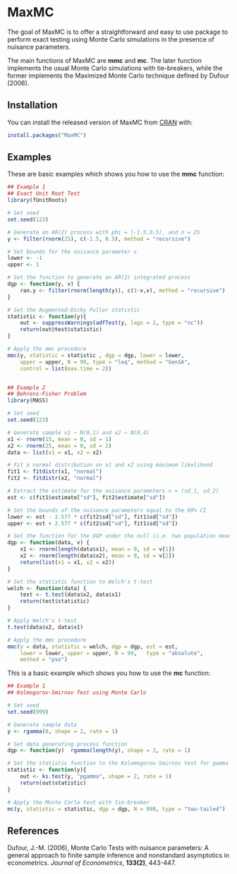 # MaxMC

The goal of MaxMC is to offer a straightforward and easy to use package to perform exact testing using Monte Carlo simulations in the presence of nuisance parameters.

The main functions of MaxMC are **mmc** and **mc**. The later function implements the usual Monte Carlo simulations with tie-breakers, while the former implements the Maximized Monte Carlo technique defined by Dufour (2006).

## Installation

You can install the released version of MaxMC from [CRAN](https://CRAN.R-project.org) with:

``` r
install.packages("MaxMC")
```

## Examples

These are basic examples which shows you how to use the **mmc** function:

``` r
## Example 1
## Exact Unit Root Test
library(fUnitRoots)

# Set seed
set.seed(123)

# Generate an AR(2) process with phi = (-1.5,0.5), and n = 25
y <- filter(rnorm(25), c(-1.5, 0.5), method = "recursive")

# Set bounds for the nuisance parameter v
lower <- -1
upper <- 1

# Set the function to generate an AR(2) integrated process
dgp <- function(y, v) {
    ran.y <- filter(rnorm(length(y)), c(1-v,v), method = "recursive")
}

# Set the Augmented-Dicky Fuller statistic
statistic <- function(y){
    out <- suppressWarnings(adfTest(y, lags = 2, type = "nc"))
    return(out@test$statistic)
}

# Apply the mmc procedure
mmc(y, statistic = statistic , dgp = dgp, lower = lower,
    upper = upper, N = 99, type = "leq", method = "GenSA",
    control = list(max.time = 2))


## Example 2
## Behrens-Fisher Problem
library(MASS)

# Set seed
set.seed(123)

# Generate sample x1 ~ N(0,1) and x2 ~ N(0,4)
x1 <- rnorm(15, mean = 0, sd = 1)
x2 <- rnorm(25, mean = 0, sd = 2)
data <- list(x1 = x1, x2 = x2)

# Fit a normal distribution on x1 and x2 using maximum likelihood
fit1 <- fitdistr(x1, "normal")
fit2 <- fitdistr(x2, "normal")

# Extract the estimate for the nuisance parameters v = (sd_1, sd_2)
est <- c(fit1$estimate["sd"], fit2$estimate["sd"])

# Set the bounds of the nuisance parameters equal to the 99% CI
lower <- est - 2.577 * c(fit2$sd["sd"], fit1$sd["sd"])
upper <- est + 2.577 * c(fit2$sd["sd"], fit1$sd["sd"])

# Set the function for the DGP under the null (i.e. two population means are equal)
dgp <- function(data, v) {
    x1 <- rnorm(length(data$x1), mean = 0, sd = v[1])
    x2 <- rnorm(length(data$x2), mean = 0, sd = v[2])
    return(list(x1 = x1, x2 = x2))
}

# Set the statistic function to Welch's t-test
welch <- function(data) {
    test <- t.test(data$x2, data$x1)
    return(test$statistic)
}

# Apply Welch's t-test
t.test(data$x2, data$x1)

# Apply the mmc procedure
mmc(y = data, statistic = welch, dgp = dgp, est = est,
    lower = lower, upper = upper, N = 99,	type = "absolute",
    method = "pso")
```


This is a basic example which shows you how to use the **mc** function:

``` r
## Example 1
## Kolmogorov-Smirnov Test using Monte Carlo

# Set seed
set.seed(999)

# Generate sample data
y <- rgamma(8, shape = 2, rate = 1)

# Set data generating process function
dgp <- function(y)  rgamma(length(y), shape = 2, rate = 1)

# Set the statistic function to the Kolomogorov-Smirnov test for gamma distribution
statistic <- function(y){
    out <- ks.test(y, "pgamma", shape = 2, rate = 1)
    return(out$statistic)
}

# Apply the Monte Carlo test with tie-breaker
mc(y, statistic = statistic, dgp = dgp, N = 999, type = "two-tailed")
```

## References
Dufour, J.-M. (2006), Monte Carlo Tests with nuisance parameters: A general approach to finite sample inference and nonstandard asymptotics in econometrics. *Journal of Econometrics*, **133(2)**, 443-447.
